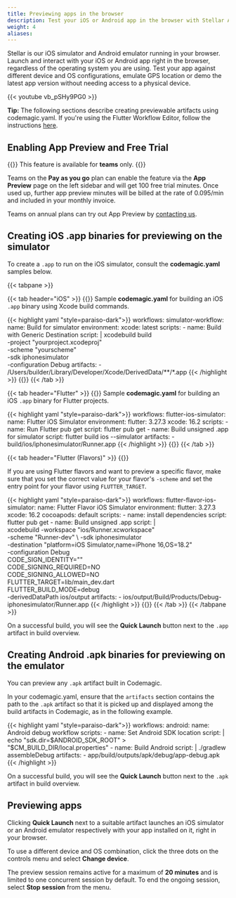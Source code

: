 ```yaml
---
title: Previewing apps in the browser
description: Test your iOS or Android app in the browser with Stellar App Preview
weight: 4
aliases:
---
```


Stellar is our iOS simulator and Android emulator running in your browser. Launch and interact with your iOS or Android app right in the browser, regardless of the operating system you are using. Test your app against different device and OS configurations, emulate GPS location or demo the latest app version without needing access to a physical device. 

{{< youtube vb_pSHy9PG0 >}}

**Tip:** The following sections describe creating previewable artifacts using codemagic.yaml. If you're using the Flutter Workflow Editor, follow the instructions [here](../flutter-testing/app-preview).

## Enabling App Preview and Free Trial

{{<notebox>}}
This feature is available for **teams** only. 
{{</notebox>}}

Teams on the **Pay as you go** plan can enable the feature via the **App Preview** page on the left sidebar and will get 100 free trial minutes. Once used up, further app preview minutes will be billed at the rate of 0.095/min and included in your monthly invoice.

Teams on annual plans can try out App Preview by [contacting us](https://codemagic.io/contact/).

## Creating iOS .app binaries for previewing on the simulator

To create a `.app` to run on the iOS simulator, consult the **codemagic.yaml** samples below.

{{< tabpane >}}

{{< tab header="iOS" >}}
{{<markdown>}}
Sample **codemagic.yaml** for building an iOS `.app` binary using Xcode build commands.

{{< highlight yaml "style=paraiso-dark">}}
workflows:
  simulator-workflow:
    name: Build for simulator
    environment:
      xcode: latest
    scripts:
      - name: Build with Generic Destination
        script: |
          xcodebuild build \
            -project "yourproject.xcodeproj" \
            -scheme "yourscheme" \
            -sdk iphonesimulator \
            -configuration Debug
    artifacts:
      - /Users/builder/Library/Developer/Xcode/DerivedData/**/*.app
{{< /highlight >}}
{{</markdown>}}
{{< /tab >}}

{{< tab header="Flutter" >}}
{{<markdown>}}
Sample **codemagic.yaml** for building an iOS `.app` binary for Flutter projects.

{{< highlight yaml "style=paraiso-dark">}}
workflows:
  flutter-ios-simulator:
    name: Flutter iOS Simulator
    environment:
      flutter: 3.27.3
      xcode: 16.2
    scripts:
      - name: Run Flutter pub get
        script: flutter pub get
      - name: Build unsigned .app for simulator
        script: flutter build ios --simulator
    artifacts:
      - build/ios/iphonesimulator/Runner.app
{{< /highlight >}}
{{</markdown>}}
{{< /tab >}}


{{< tab header="Flutter (Flavors)" >}}
{{<markdown>}}

If you are using Flutter flavors and want to preview a specific flavor, make sure that you set the correct value for your flavor's `-scheme` and set the entry point for your flavor using `FLUTTER_TARGET`. 

{{< highlight yaml "style=paraiso-dark">}}
workflows:
  flutter-flavor-ios-simulator:
    name: Flutter Flavor iOS Simulator
    environment:
      flutter: 3.27.3
      xcode: 16.2
      cocoapods: default
    scripts:
      - name: install dependencies
        script: flutter pub get
      - name: Build unsigned .app
        script: |  
          xcodebuild -workspace "ios/Runner.xcworkspace" \
            -scheme "Runner-dev" \ 
            -sdk iphonesimulator \
            -destination "platform=iOS Simulator,name=iPhone 16,OS=18.2" \
            -configuration Debug \
            CODE_SIGN_IDENTITY="" \
            CODE_SIGNING_REQUIRED=NO \
            CODE_SIGNING_ALLOWED=NO \
            FLUTTER_TARGET=lib/main_dev.dart \
            FLUTTER_BUILD_MODE=debug \
            -derivedDataPath ios/output
    artifacts:
      - ios/output/Build/Products/Debug-iphonesimulator/Runner.app
{{< /highlight >}}
{{</markdown>}}
{{< /tab >}}
{{< /tabpane >}}

On a successful build, you will see the **Quick Launch** button next to the `.app` artifact in build overview.

## Creating Android .apk binaries for previewing on the emulator

You can preview any `.apk` artifact built in Codemagic. 

In your codemagic.yaml, ensure that the `artifacts` section contains the path to the `.apk` artifact so that it is picked up and displayed among the build artifacts in Codemagic, as in the following example.

{{< highlight yaml "style=paraiso-dark">}}
workflows:
  android:
    name: Android debug workflow
    scripts:
      - name: Set Android SDK location
        script: |
          echo "sdk.dir=$ANDROID_SDK_ROOT" > "$CM_BUILD_DIR/local.properties"
      - name: Build Android
        script: |
          ./gradlew assembleDebug
    artifacts:
      - app/build/outputs/apk/debug/app-debug.apk
{{< /highlight >}}

On a successful build, you will see the **Quick Launch** button next to the `.apk` artifact in build overview.


## Previewing apps 

Clicking **Quick Launch** next to a suitable artifact launches an iOS simulator or an Android emulator respectively with your app installed on it, right in your browser. 

To use a different device and OS combination, click the three dots on the controls menu and select **Change device**.

The preview session remains active for a maximum of **20 minutes** and is limited to one concurrent session by default. To end the ongoing session, select **Stop session** from the menu.
